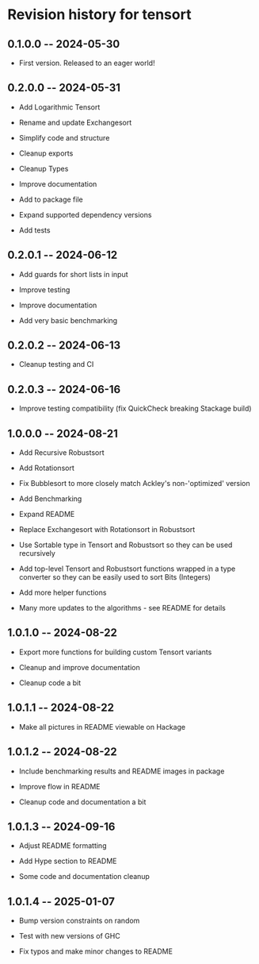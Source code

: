 # Revision history for tensort

## 0.1.0.0 -- 2024-05-30

* First version. Released to an eager world!

## 0.2.0.0 -- 2024-05-31

* Add Logarithmic Tensort

* Rename and update Exchangesort

* Simplify code and structure

* Cleanup exports

* Cleanup Types

* Improve documentation

* Add to package file

* Expand supported dependency versions

* Add tests

## 0.2.0.1 -- 2024-06-12

* Add guards for short lists in input

* Improve testing

* Improve documentation

* Add very basic benchmarking

## 0.2.0.2 -- 2024-06-13

* Cleanup testing and CI

## 0.2.0.3 -- 2024-06-16

* Improve testing compatibility (fix QuickCheck breaking Stackage build)

## 1.0.0.0 -- 2024-08-21

* Add Recursive Robustsort

* Add Rotationsort

* Fix Bubblesort to more closely match Ackley's non-'optimized' version

* Add Benchmarking

* Expand README

* Replace Exchangesort with Rotationsort in Robustsort

* Use Sortable type in Tensort and Robustsort so they can be used recursively

* Add top-level Tensort and Robustsort functions wrapped in a type converter so
  they can be easily used to sort Bits (Integers)

* Add more helper functions

* Many more updates to the algorithms - see README for details

## 1.0.1.0 -- 2024-08-22

* Export more functions for building custom Tensort variants

* Cleanup and improve documentation

* Cleanup code a bit

## 1.0.1.1 -- 2024-08-22

* Make all pictures in README viewable on Hackage

## 1.0.1.2 -- 2024-08-22

* Include benchmarking results and README images in package

* Improve flow in README

* Cleanup code and documentation a bit

## 1.0.1.3 -- 2024-09-16

* Adjust README formatting

* Add Hype section to README

* Some code and documentation cleanup

## 1.0.1.4 -- 2025-01-07

* Bump version constraints on random

* Test with new versions of GHC

* Fix typos and make minor changes to README
